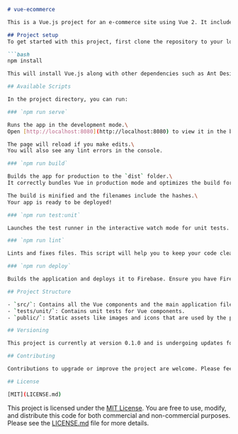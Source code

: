 
```markdown
# vue-ecommerce

This is a Vue.js project for an e-commerce site using Vue 2. It includes features such as routing, state management, and unit testing. Currently being updated to latest Vue.

## Project setup
To get started with this project, first clone the repository to your local machine. After cloning, install the necessary dependencies by running:

```bash
npm install

This will install Vue.js along with other dependencies such as Ant Design Vue for UI components, Axios for HTTP requests, and various development tools configured for Vue.

## Available Scripts

In the project directory, you can run:

### `npm run serve`

Runs the app in the development mode.\
Open [http://localhost:8080](http://localhost:8080) to view it in the browser.

The page will reload if you make edits.\
You will also see any lint errors in the console.

### `npm run build`

Builds the app for production to the `dist` folder.\
It correctly bundles Vue in production mode and optimizes the build for the best performance.

The build is minified and the filenames include the hashes.\
Your app is ready to be deployed!

### `npm run test:unit`

Launches the test runner in the interactive watch mode for unit tests. See the section about [running tests](https://cli.vuejs.org/guide/testing.html) for more information.

### `npm run lint`

Lints and fixes files. This script will help you to keep your code clean and consistent in style.

### `npm run deploy`

Builds the application and deploys it to Firebase. Ensure you have Firebase configured for your project before running this command.

## Project Structure

- `src/`: Contains all the Vue components and the main application files.
- `tests/unit/`: Contains unit tests for Vue components.
- `public/`: Static assets like images and icons that are used by the project.

## Versioning

This project is currently at version 0.1.0 and is undergoing updates for compatibility with the latest version of Vue.

## Contributing

Contributions to upgrade or improve the project are welcome. Please feel free to submit issues and enhancement requests.

## License

[MIT](LICENSE.md)
```
This project is licensed under the [MIT License](LICENSE.md). You are free to use, modify, and distribute this code for both commercial and non-commercial purposes. Please see the [LICENSE.md](LICENSE.md) file for more details.
```